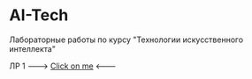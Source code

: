 # AI-Tech
Лабораторные работы по курсу "Технологии искусственного интеллекта"

ЛР 1 ---> [Click on me](https://github.com/Mr-Egorchik/AI-Tech/blob/0eef19997a103feb7ceda828256318a051a25a0a/6133_ChitorkinEE_lab_1_pandas.ipynb) <---
